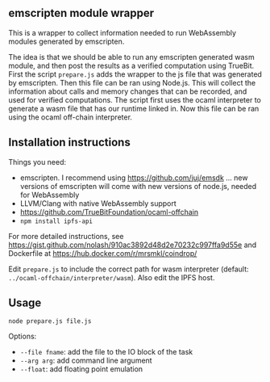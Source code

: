 ## emscripten module wrapper

This is a wrapper to collect information needed to run WebAssembly modules generated by emscripten.

The idea is that we should be able to run any emscripten generated wasm module, and then post the results as a verified computation using TrueBit. First the script `prepare.js` adds the wrapper to the js file that was generated by emscripten. Then this file
can be ran using Node.js. This will collect the information about calls and memory changes that can be recorded, and used for verified computations. The script first uses the ocaml interpreter to generate a wasm file that has our runtime linked in.
Now this file can be ran using the ocaml off-chain interpreter.

## Installation instructions

Things you need:
 * emscripten. I recommend using https://github.com/juj/emsdk ... new versions of emscripten will come with new versions of node.js, needed for WebAssembly
 * LLVM/Clang with native WebAssembly support
 * https://github.com/TrueBitFoundation/ocaml-offchain
 * `npm install ipfs-api`

For more detailed instructions, see
https://gist.github.com/nolash/910ac3892d48d2e70232c997ffa9d55e
and Dockerfile at https://hub.docker.com/r/mrsmkl/coindrop/

Edit `prepare.js` to include the correct path for wasm interpreter (default: `../ocaml-offchain/interpreter/wasm`).
Also edit the IPFS host.

## Usage

```
node prepare.js file.js
```

Options:
 * `--file fname`: add the file to the IO block of the task
 * `--arg arg`: add command line argument
 * `--float`: add floating point emulation

